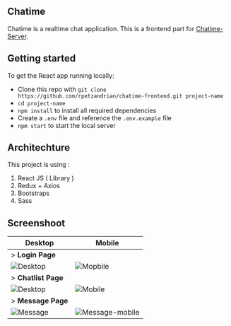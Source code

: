 ## Chatime

Chatime is a realtime chat application. This is a frontend part for [Chatime-Server](https://github.com/rpetzandrian/chatime-server).

## Getting started

To get the React app running locally:

* Clone this repo with `git clone https://github.com/rpetzandrian/chatime-frontend.git project-name`
* `cd project-name`
* `npm install` to install all required dependencies
* Create a `.env` file and reference the `.env.example` file
* `npm start` to start the local server

## Architechture

This project is using :
1. React JS ( Library )
2. Redux + Axios
3. Bootstraps
4. Sass

## Screenshoot

| Desktop  | Mobile |
| - | - |
|> **Login Page**|
| ![Desktop](https://user-images.githubusercontent.com/74188254/121764221-93b5be00-cb6c-11eb-9876-ecf10b44b3cc.png)  | ![Mopbile](https://user-images.githubusercontent.com/74188254/121764233-a9c37e80-cb6c-11eb-881b-f4c3ba6d75d9.png) |
|> **Chatlist Page**|
| ![Desktop](https://user-images.githubusercontent.com/74188254/121764255-d4add280-cb6c-11eb-9bea-df7477ede9e3.png)  | ![Mobile](https://user-images.githubusercontent.com/74188254/121764262-e2635800-cb6c-11eb-8ab0-3c8f27967bb9.png) |
|> **Message Page**|
| ![Message](https://user-images.githubusercontent.com/74188254/121764319-30785b80-cb6d-11eb-9459-a431f724ad8a.png)  | ![Message-mobile](https://user-images.githubusercontent.com/74188254/121764323-39692d00-cb6d-11eb-9d5f-1c7e76ec19b5.png) |
